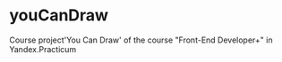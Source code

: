 # youCanDraw

Course project'You Сan Draw' of the course "Front-End Developer+" in Yandex.Practicum
